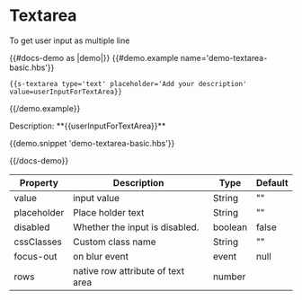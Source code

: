 # Textarea

<p>To get user input as multiple line</p>

{{#docs-demo as |demo|}}
{{#demo.example name='demo-textarea-basic.hbs'}}

    {{s-textarea type='text' placeholder='Add your description' value=userInputForTextArea}}

{{/demo.example}}

<p class="pl15"> Description: **{{userInputForTextArea}}** </p>
{{demo.snippet 'demo-textarea-basic.hbs'}}

{{/docs-demo}}

| Property    | Description                    | Type    | Default |
| ----------- | ------------------------------ | ------- | ------- |
| value       | input value                    | String  | ""      |
| placeholder | Place holder text              | String  | ""      |
| disabled    | Whether the input is disabled. | boolean | false   |
| cssClasses   | Custom class name              | String  | ""      |
| focus-out    | on blur event                  | event   | null    |
| rows   | native row attribute of text area    | number   |     |
